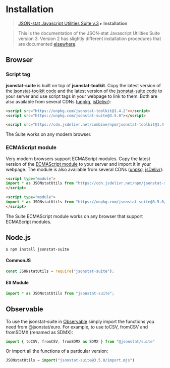 # Installation

> [JSON-stat Javascript Utilities Suite v.3](https://github.com/jsonstat/suite/blob/master/README.md) ▸ **Installation**

<blockquote>This is the documentation of the JSON-stat Javascript Utilities Suite version 3. Version 2 has slightly different installation procedures that are documented <a href="https://www.npmjs.com/package/jsonstat-utils">elsewhere</a>.</blockquote>

## Browser

### Script tag

<strong>jsonstat-suite</strong> is built on top of <strong>jsonstat-toolkit</strong>. Copy the latest version of the [jsonstat-toolkit code](https://raw.githubusercontent.com/jsonstat/toolkit/master/iife.js) and the latest version of the [jsonstat-suite code](https://raw.githubusercontent.com/jsonstat/suite/master/iife.js) to your server and use script tags in your webpage to link to them. Both are also available from several CDNs ([unpkg](https://unpkg.com), [jsDelivr](https://www.jsdelivr.com/)):

```html
<script src="https://unpkg.com/jsonstat-toolkit@1.4.2"></script>
<script src="https://unpkg.com/jsonstat-suite@3.5.0"></script>
```

```html
<script src="https://cdn.jsdelivr.net/combine/npm/jsonstat-toolkit@1.4.2,npm/jsonstat-suite@3.5.0"></script>
```

The Suite works on any modern browser.

### ECMAScript module

Very modern browsers support ECMAScript modules. Copy the latest version of the [ECMAScript module](https://raw.githubusercontent.com/jsonstat/suite/master/import.mjs) to your server and import it in your webpage. The module is also available from several CDNs ([unpkg](https://unpkg.com), [jsDelivr](https://www.jsdelivr.com/)):

```html
<script type="module">
import * as JSONstatUtils from "https://cdn.jsdelivr.net/npm/jsonstat-suite@3.5.0/import.mjs";
</script>
```

```html
<script type="module">
import * as JSONstatUtils from "https://unpkg.com/jsonstat-suite@3.5.0/import.mjs";
</script>
```

The Suite ECMAScript module works on any browser that support ECMAScript modules.

## Node.js

```
$ npm install jsonstat-suite
```

#### CommonJS

```js
const JSONstatUtils = require("jsonstat-suite");
```

#### ES Module

```js
import * as JSONstatUtils from "jsonstat-suite";
```

## Observable

To use the jsonstat-suite in [Observable](https://observablehq.com/) simply import the functions you need from @jsonstat/euro. For example, to use toCSV, fromCSV and fromSDMX (renamed as SDMX):

```js
import { toCSV, fromCSV, fromSDMX as SDMX } from "@jsonstat/suite"
```

Or import all the functions of a particular version:

```js
JSONstatUtils = import("jsonstat-suite@3.5.0/import.mjs")
```
